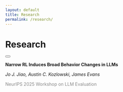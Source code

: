 ```yaml
---
layout: default
title: Research
permalink: /research/
---
```


<div class="container research-page">
    <div class="left-column">
        <h1 class="name">Research</h1>
        <button id="darkModeButton" class="theme-toggle" aria-label="Toggle dark mode"></button>
    </div>
    <div class="right-column">
        <research-entry>
            <p><strong>Narrow RL Induces Broad Behavior Changes in LLMs</strong></p>
            <p><em><span class="author-underline">Jo J. Jiao</span>, Austin C. Kozlowski, James Evans</em></p>
            <p><span style="color: #888;">NeurIPS 2025 Workshop on LLM Evaluation</span></p>
        </research-entry>
    </div>
</div>
